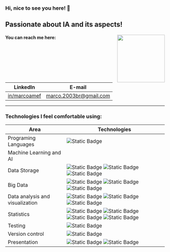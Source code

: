 ### Hi, nice to see you here! 👋

## Passionate about IA and its aspects! 

#### You can reach me here: <img align="right" src="https://i.giphy.com/media/v1.Y2lkPTc5MGI3NjExNHg2bHd3MXE0Y29yaGEyam1ucTE2anhhMnp5N3QyMmwzd284Y2pmZSZlcD12MV9pbnRlcm5hbF9naWZfYnlfaWQmY3Q9Zw/pzryvxGeykOxeC0fWb/giphy.gif" width="150">
| LinkedIn | E-mail | 
| - | - |
| [in/marcoamef](https://www.linkedin.com/in/marcoamef/) | [marco.2003br@gmail.com](mailto:marco.2003br@gmail.com) |

---
### Technologies I feel comfortable using:
| Area | Technologies |
| - | - |
| Programing Languages | ![Static Badge](https://img.shields.io/badge/python-%23ffffff?style=for-the-badge&logo=python&logoColor=white&labelColor=%23000000) |
| Machine Learning and AI |  |
| Data Storage | ![Static Badge](https://img.shields.io/badge/postgresql-%23ffffff?style=for-the-badge&logo=postgresql&logoColor=white&labelColor=%23000000) ![Static Badge](https://img.shields.io/badge/mongodb-%23ffffff?style=for-the-badge&logo=mongodb&logoColor=white&labelColor=%23000000) ![Static Badge](https://img.shields.io/badge/sqlalchemy-%23ffffff?style=for-the-badge&logo=sqlalchemy&logoColor=white&labelColor=%23000000)|
| Big Data | ![Static Badge](https://img.shields.io/badge/databricks-%23ffffff?style=for-the-badge&logo=databricks&logoColor=white&labelColor=%23000000) ![Static Badge](https://img.shields.io/badge/apache%20spark-%23ffffff?style=for-the-badge&logo=apachespark&logoColor=white&labelColor=%23000000) ![Static Badge](https://img.shields.io/badge/apache%20parquet-%23ffffff?style=for-the-badge&logo=apacheparquet&logoColor=white&labelColor=%23000000) |
| Data analysis and visualization | ![Static Badge](https://img.shields.io/badge/pandas-%23ffffff?style=for-the-badge&logo=pandas&logoColor=white&labelColor=%23000000) ![Static Badge](https://img.shields.io/badge/seaborn-%23ffffff?style=for-the-badge) ![Static Badge](https://img.shields.io/badge/plotly-%23ffffff?style=for-the-badge&logo=plotly&logoColor=white&labelColor=%23000000)|
| Statistics | ![Static Badge](https://img.shields.io/badge/matplotlib-%23ffffff?style=for-the-badge) ![Static Badge](https://img.shields.io/badge/sympy-%23ffffff?style=for-the-badge&logo=sympy&logoColor=white&labelColor=%23000000) ![Static Badge](https://img.shields.io/badge/scipy-%23ffffff?style=for-the-badge&logo=scipy&logoColor=white&labelColor=%23000000) ![Static Badge](https://img.shields.io/badge/numpy-%23ffffff?style=for-the-badge&logo=numpy&logoColor=white&labelColor=%23000000)|
| Testing | ![Static Badge](https://img.shields.io/badge/jester-%23ffffff?style=for-the-badge&logo=jester&logoColor=white&labelColor=%23000000) |
| Version control | ![Static Badge](https://img.shields.io/badge/git-%23ffffff?style=for-the-badge&logo=git&logoColor=white&labelColor=%23000000) |
| Presentation | ![Static Badge](https://img.shields.io/badge/canva-%23ffffff?style=for-the-badge&logo=canva&logoColor=white&labelColor=%23000000) ![Static Badge](https://img.shields.io/badge/latex-%23ffffff?style=for-the-badge&logo=latex&logoColor=white&labelColor=%23000000) |
